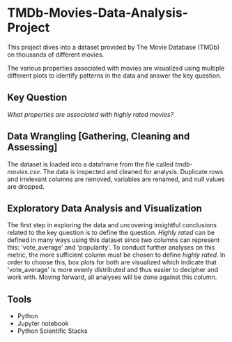 # TMDb-Movies-Data-Analysis-Project
This project dives into a dataset provided by The Movie Database (TMDb) on thousands of different movies.  

The various properties associated with movies are visualized using multiple different plots to identify patterns in the data
and answer the key question.

## Key Question

_What properties are associated with highly rated movies?_

## Data Wrangling [Gathering, Cleaning and Assessing]

The dataset is loaded into a dataframe from the file called *tmdb-movies.csv*. The data is inspected and cleaned for analysis. Duplicate rows and irrelevant columns are removed, variables are renamed, and null values are dropped. 

## Exploratory Data Analysis and Visualization

The first step in exploring the data and uncovering insightful conclusions related to the key question is to define the question. _Highly rated_ can be defined in many ways using this dataset since two columns can represent this: 'vote_average' and 'popularity'. To conduct further analyses on this metric, the more sufficient column must be chosen to define *highly rated*. In order to choose this, box plots for both are visualized which indicate that 'vote_average' is more evenly distributed and thus easier to decipher and work with. Moving forward, all analyses will be done against this column.  

## Tools

* Python
* Jupyter notebook
* Python Scientific Stacks
